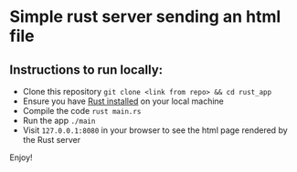 # Simple rust server sending an html file

## Instructions to run locally:
- Clone this repository `git clone <link from repo> && cd rust_app`
- Ensure you have [Rust installed](https://www.rust-lang.org/) on your local machine
- Compile the code `rust main.rs`
- Run the app `./main`
- Visit `127.0.0.1:8080` in your browser to see the html page rendered by the Rust server

Enjoy!